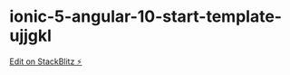 # ionic-5-angular-10-start-template-ujjgkl

[Edit on StackBlitz ⚡️](https://stackblitz.com/edit/ionic-5-angular-10-start-template-ujjgkl)